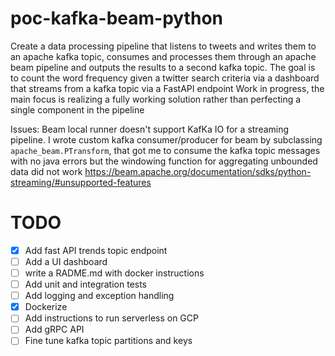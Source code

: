 # poc-kafka-beam-python
Create a data processing pipeline that listens to tweets and writes them
to an apache kafka topic, consumes and processes them through an apache beam pipeline
and outputs the results to a second kafka topic. The goal is to count the word frequency given a twitter search 
criteria via a dashboard that streams from a kafka topic via a FastAPI endpoint 
Work in progress, the main focus is realizing a fully working solution rather than perfecting
a single component in the pipeline


Issues: Beam local runner doesn't support KafKa IO for a streaming pipeline. I wrote custom kafka 
consumer/producer for beam by subclassing `apache_beam.PTransform`, that got me to consume the
kafka topic messages with no java errors but the windowing function for
aggregating unbounded data did not work https://beam.apache.org/documentation/sdks/python-streaming/#unsupported-features

# TODO
- [x] Add fast API trends topic endpoint
- [ ] Add a UI dashboard
- [ ] write a RADME.md with docker instructions
- [ ] Add unit and integration tests
- [ ] Add logging and exception handling
- [x] Dockerize 
- [ ] Add instructions to run serverless on GCP
- [ ] Add gRPC API
- [ ] Fine tune kafka topic partitions and keys
